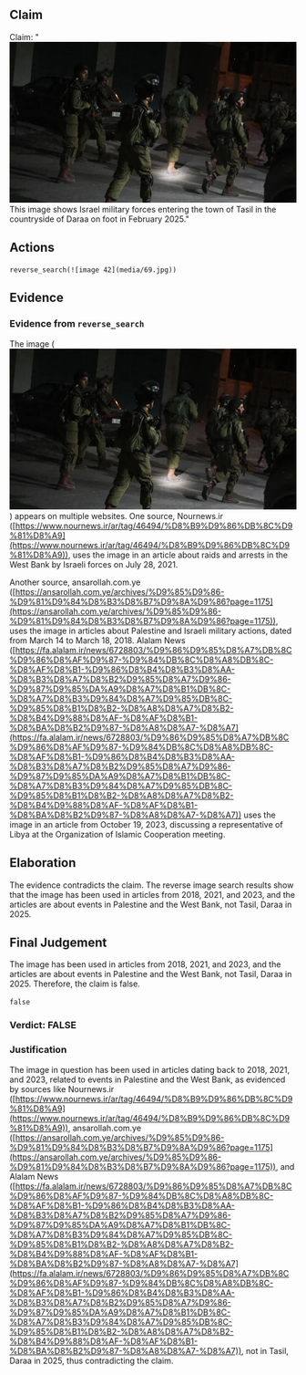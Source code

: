 ## Claim
Claim: "![image 42](media/69.jpg) This image shows Israel military forces entering the town of Tasil in the countryside of Daraa on foot in February 2025."

## Actions
```
reverse_search(![image 42](media/69.jpg))
```

## Evidence
### Evidence from `reverse_search`
The image (![image 42](media/69.jpg)) appears on multiple websites. One source, Nournews.ir ([https://www.nournews.ir/ar/tag/46494/%D8%B9%D9%86%DB%8C%D9%81%D8%A9](https://www.nournews.ir/ar/tag/46494/%D8%B9%D9%86%DB%8C%D9%81%D8%A9)), uses the image in an article about raids and arrests in the West Bank by Israeli forces on July 28, 2021.

Another source, ansarollah.com.ye ([https://ansarollah.com.ye/archives/%D9%85%D9%86-%D9%81%D9%84%D8%B3%D8%B7%D9%8A%D9%86?page=1175](https://ansarollah.com.ye/archives/%D9%85%D9%86-%D9%81%D9%84%D8%B3%D8%B7%D9%8A%D9%86?page=1175)), uses the image in articles about Palestine and Israeli military actions, dated from March 14 to March 18, 2018. Alalam News ([https://fa.alalam.ir/news/6728803/%D9%86%D9%85%D8%A7%DB%8C%D9%86%D8%AF%D9%87-%D9%84%DB%8C%D8%A8%DB%8C-%D8%AF%D8%B1-%D9%86%D8%B4%D8%B3%D8%AA-%D8%B3%D8%A7%D8%B2%D9%85%D8%A7%D9%86-%D9%87%D9%85%DA%A9%D8%A7%D8%B1%DB%8C-%D8%A7%D8%B3%D9%84%D8%A7%D9%85%DB%8C-%D9%85%D8%B1%D8%B2-%D8%A8%D8%A7%D8%B2-%D8%B4%D9%88%D8%AF-%D8%AF%D8%B1-%D8%BA%D8%B2%D9%87-%D8%A8%D8%A7-%D8%A7](https://fa.alalam.ir/news/6728803/%D9%86%D9%85%D8%A7%DB%8C%D9%86%D8%AF%D9%87-%D9%84%DB%8C%D8%A8%DB%8C-%D8%AF%D8%B1-%D9%86%D8%B4%D8%B3%D8%AA-%D8%B3%D8%A7%D8%B2%D9%85%D8%A7%D9%86-%D9%87%D9%85%DA%A9%D8%A7%D8%B1%DB%8C-%D8%A7%D8%B3%D9%84%D8%A7%D9%85%DB%8C-%D9%85%D8%B1%D8%B2-%D8%A8%D8%A7%D8%B2-%D8%B4%D9%88%D8%AF-%D8%AF%D8%B1-%D8%BA%D8%B2%D9%87-%D8%A8%D8%A7-%D8%A7)) uses the image in an article from October 19, 2023, discussing a representative of Libya at the Organization of Islamic Cooperation meeting.


## Elaboration
The evidence contradicts the claim. The reverse image search results show that the image has been used in articles from 2018, 2021, and 2023, and the articles are about events in Palestine and the West Bank, not Tasil, Daraa in 2025.


## Final Judgement
The image has been used in articles from 2018, 2021, and 2023, and the articles are about events in Palestine and the West Bank, not Tasil, Daraa in 2025. Therefore, the claim is false.

`false`

### Verdict: FALSE

### Justification
The image in question has been used in articles dating back to 2018, 2021, and 2023, related to events in Palestine and the West Bank, as evidenced by sources like Nournews.ir ([https://www.nournews.ir/ar/tag/46494/%D8%B9%D9%86%DB%8C%D9%81%D8%A9](https://www.nournews.ir/ar/tag/46494/%D8%B9%D9%86%DB%8C%D9%81%D8%A9)), ansarollah.com.ye ([https://ansarollah.com.ye/archives/%D9%85%D9%86-%D9%81%D9%84%D8%B3%D8%B7%D9%8A%D9%86?page=1175](https://ansarollah.com.ye/archives/%D9%85%D9%86-%D9%81%D9%84%D8%B3%D8%B7%D9%8A%D9%86?page=1175)), and Alalam News ([https://fa.alalam.ir/news/6728803/%D9%86%D9%85%D8%A7%DB%8C%D9%86%D8%AF%D9%87-%D9%84%DB%8C%D8%A8%DB%8C-%D8%AF%D8%B1-%D9%86%D8%B4%D8%B3%D8%AA-%D8%B3%D8%A7%D8%B2%D9%85%D8%A7%D9%86-%D9%87%D9%85%DA%A9%D8%A7%D8%B1%DB%8C-%D8%A7%D8%B3%D9%84%D8%A7%D9%85%DB%8C-%D9%85%D8%B1%D8%B2-%D8%A8%D8%A7%D8%B2-%D8%B4%D9%88%D8%AF-%D8%AF%D8%B1-%D8%BA%D8%B2%D9%87-%D8%A8%D8%A7-%D8%A7](https://fa.alalam.ir/news/6728803/%D9%86%D9%85%D8%A7%DB%8C%D9%86%D8%AF%D9%87-%D9%84%DB%8C%D8%A8%DB%8C-%D8%AF%D8%B1-%D9%86%D8%B4%D8%B3%D8%AA-%D8%B3%D8%A7%D8%B2%D9%85%D8%A7%D9%86-%D9%87%D9%85%DA%A9%D8%A7%D8%B1%DB%8C-%D8%A7%D8%B3%D9%84%D8%A7%D9%85%DB%8C-%D9%85%D8%B1%D8%B2-%D8%A8%D8%A7%D8%B2-%D8%B4%D9%88%D8%AF-%D8%AF%D8%B1-%D8%BA%D8%B2%D9%87-%D8%A8%D8%A7-%D8%A7)), not in Tasil, Daraa in 2025, thus contradicting the claim.
